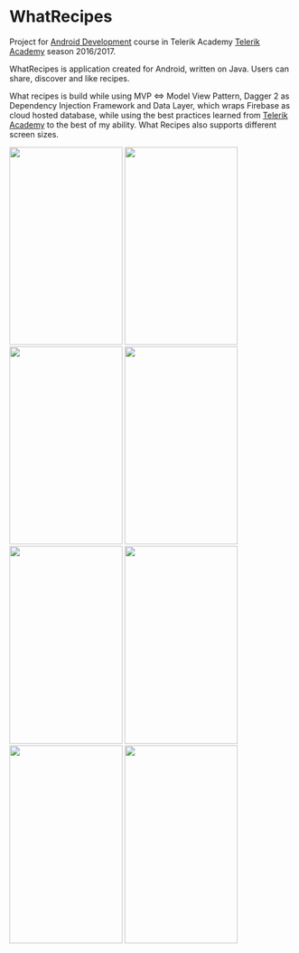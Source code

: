 # WhatRecipes

Project for [Android Development](https://github.com/TelerikAcademy/Mobile-Applications-for-Android) course in Telerik Academy [Telerik Academy](www.telerikacademy.com) season 2016/2017.

WhatRecipes is application created for Android, written on Java. Users can share, discover and like recipes. 

What recipes is build while using MVP <=> Model View Pattern, Dagger 2 as Dependency Injection Framework and Data Layer, which wraps Firebase as cloud hosted database, while using the best practices learned from [Telerik Academy](www.telerikacademy.com) to the best of my ability. What Recipes also supports different screen sizes.

<img src="http://i.imgur.com/Z41vQrL.jpg" width="200" height="350" />
<img src="http://i.imgur.com/g53Du53.png" width="200" height="350" />
<img src="http://i.imgur.com/W1Ujqjr.png" width="200" height="350" />
<img src="http://i.imgur.com/PYeoGsU.png" width="200" height="350" />
<img src="http://i.imgur.com/qVZYsPZ.png" width="200" height="350" />
<img src="http://i.imgur.com/rjFu2bW.png" width="200" height="350" />
<img src="http://i.imgur.com/6HqUfP1.png" width="200" height="350" />
<img src="http://i.imgur.com/d4BPAuu.png" width="200" height="350" />






